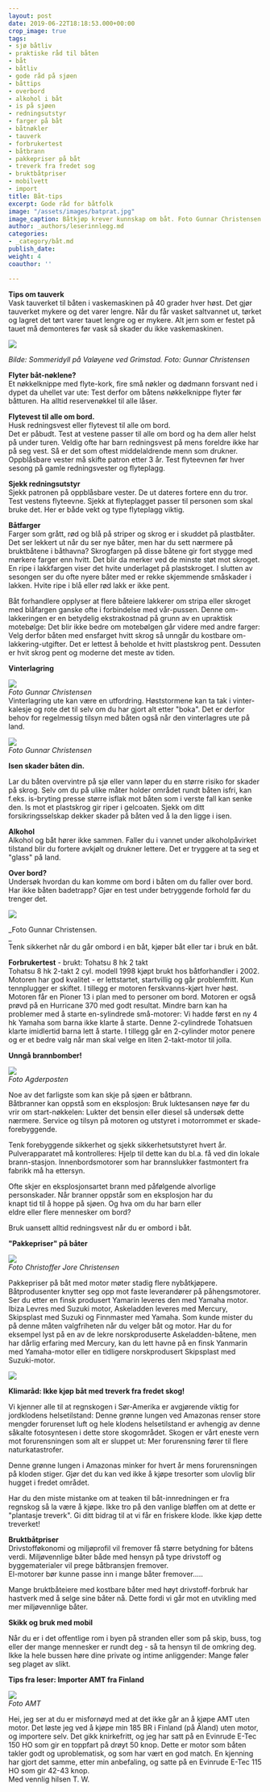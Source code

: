 ```yaml
---
layout: post
date: 2019-06-22T18:18:53.000+00:00
crop_image: true
tags:
- sjø båtliv
- praktiske råd til båten
- båt
- båtliv
- gode råd på sjøen
- båttips
- overbord
- alkohol i båt
- is på sjøen
- redningsutstyr
- farger på båt
- båtnøkler
- tauverk
- forbrukertest
- båtbrann
- pakkepriser på båt
- treverk fra fredet sog
- bruktbåtpriser
- mobilvett
- import
title: Båt-tips
excerpt: Gode råd for båtfolk
image: "/assets/images/batprat.jpg"
image_caption: Båtkjøp krever kunnskap om båt. Foto Gunnar Christensen
author: _authors/leserinnlegg.md
categories:
- _category/båt.md
publish_date: 
weight: 4
coauthor: ''

---
```

**Tips om tauverk**  
Vask tauverket til båten i vaskemaskinen på 40 grader hver høst. Det gjør tauverket mykere og det varer lengre. Når du får vasket saltvannet ut, tørket og lagret det tørt varer tauet lengre og er mykere. Alt jern som er festet på tauet må demonteres før vask så skader du ikke vaskemaskinen.

![](/assets/images/b08.4.jpg)

_Bilde: Sommeridyll på Valøyene ved Grimstad. Foto: Gunnar Christensen_

**Flyter båt-nøklene?**  
Et nøkkelknippe med flyte-kork, fire små nøkler og dødmann forsvant ned i dypet da uhellet var ute: Test derfor om båtens nøkkelknippe flyter før båtturen. Ha alltid reservenøkkel til alle låser.

**Flytevest til alle om bord.**  
Husk redningsvest eller flytevest til alle om bord.  
Det er påbudt. Test at vestene passer til alle om bord og ha dem aller helst på under turen. Veldig ofte har barn redningsvest på mens foreldre ikke har på seg vest. Så er det som oftest middelaldrende menn som drukner. Oppblåsbare vester må skifte patron etter 3 år. Test flyteevnen før hver sesong på gamle redningsvester og flyteplagg.

**Sjekk redningsutstyr**  
Sjekk patronen på oppblåsbare vester. De ut dateres fortere enn du tror. Test vestens flyteevne. Sjekk at flyteplagget passer til personen som skal bruke det. Her er både vekt og type flyteplagg viktig.

**Båtfarger**  
Farger som grått, rød og blå på striper og skrog er i skuddet på plastbåter. Det ser lekkert ut når du ser nye båter, men har du sett nærmere på bruktbåtene i båthavna? Skrogfargen på disse båtene gir fort stygge med mørkere farger enn hvitt. Det blir da merker ved de minste støt mot skroget. En ripe i lakkfargen viser det hvite underlaget på plastskroget. I slutten av sesongen ser du ofte nyere båter med er rekke skjemmende småskader i lakken. Hvite ripe i blå eller rød lakk er ikke pent.

Båt forhandlere opplyser at flere båteiere lakkerer om stripa eller skroget med blåfargen ganske ofte i forbindelse med vår-pussen. Denne om-lakkeringen er en betydelig ekstrakostnad på grunn av en upraktisk motebølge: Det blir ikke bedre om motebølgen går videre med andre farger: Velg derfor båten med ensfarget hvitt skrog så unngår du kostbare om- lakkering-utgifter. Det er lettest å beholde et hvitt plastskrog pent. Dessuten er hvit skrog pent og moderne det meste av tiden.

**Vinterlagring**

![](/assets/images/batlagring.jpg)  
_Foto Gunnar Christensen_  
Vinterlagring ute kan være en utfordring. Høststormene kan ta tak i vinter-kalesje og rote det til selv om du har gjort alt etter "boka". Det er derfor behov for regelmessig tilsyn med båten også når den vinterlagres ute på land.

![](/assets/images/mar.3.jpg)  
_Foto Gunnar Christensen_

**Isen skader båten din.**

Lar du båten overvintre på sjø eller vann løper du en større risiko for skader på skrog. Selv om du på ulike måter holder området rundt båten isfri, kan f.eks. is-bryting presse større isflak mot båten som i verste fall kan senke den. Is mot et plastskrog gir riper i gelcoaten. Sjekk om ditt forsikringsselskap dekker skader på båten ved å la den ligge i isen.

**Alkohol**  
Alkohol og båt hører ikke sammen. Faller du i vannet under alkoholpåvirket tilstand blir du fortere avkjølt og drukner lettere. Det er tryggere at ta seg et "glass" på land.

**Over bord?**  
Undersøk hvordan du kan komme om bord i båten om du faller over bord. Har ikke båten badetrapp? Gjør en test under betryggende forhold før du trenger det.

![](/assets/images/mai.01.jpg)

_Foto Gunnar Christensen.  
_  
Tenk sikkerhet når du går ombord i en båt, kjøper båt eller tar i bruk en båt.

**Forbrukertest** - brukt: Tohatsu 8 hk 2 takt  
Tohatsu 8 hk 2-takt 2 cyl. modell 1998 kjøpt brukt hos båtforhandler i 2002. Motoren har god kvalitet - er lettstartet, startvillig og går problemfritt. Kun tennplugger er skiftet. I tillegg er motoren ferskvanns-kjørt hver høst. Motoren får en Pioner 13 i plan med to personer om bord. Motoren er også prøvd på en Hurricane 370 med godt resultat. Mindre barn kan ha problemer med å starte en-sylindrede små-motorer: Vi hadde først en ny 4 hk Yamaha som barna ikke klarte å starte. Denne 2-cylindrede Tohatsuen klarte imidlertid barna lett å starte. I tillegg går en 2-cylinder motor penere og er et bedre valg når man skal velge en liten 2-takt-motor til jolla.

**Unngå brannbomber!**

![](/assets/images/brannb.jpg)  
_Foto Agderposten_

Noe av det farligste som kan skje på sjøen er båtbrann.  
Båtbranner kan oppstå som en eksplosjon: Bruk luktesansen nøye før du vrir om start-nøkkelen: Lukter det bensin eller diesel så undersøk dette nærmere. Service og tilsyn på motoren og utstyret i motorrommet er skade-forebyggende.

Tenk forebyggende sikkerhet og sjekk sikkerhetsutstyret hvert år. Pulverapparatet må kontrolleres: Hjelp til dette kan du bl.a. få ved din lokale brann-stasjon. Innenbordsmotorer som har brannslukker fastmontert fra fabrikk må ha ettersyn.

Ofte skjer en eksplosjonsartet brann med påfølgende alvorlige personskader. Når branner oppstår som en eksplosjon har du  
knapt tid til å hoppe på sjøen. Og hva om du har barn eller  
eldre eller flere mennesker om bord?

Bruk uansett alltid redningsvest når du er ombord i båt.

**"Pakkepriser" på båter**

![](/assets/images/arend.05.jpg)  
_Foto Christoffer Jore Christensen_

Pakkepriser på båt med motor møter stadig flere nybåtkjøpere. Båtprodusenter knytter seg opp mot faste leverandører på påhengsmotorer. Ser du etter en finsk produsert Yamarin leveres den med Yamaha motor. Ibiza Levres med Suzuki motor, Askeladden leveres med Mercury, Skipsplast med Suzuki og Finnmaster med Yamaha. Som kunde mister du på denne måten valgfriheten når du velger båt og motor. Har du for eksempel lyst på en av de lekre norskproduserte Askeladden-båtene, men har dårlig erfaring med Mercury, kan du lett havne på en finsk Yanmarin med Yamaha-motor eller en tidligere norskprodusert Skipsplast med Suzuki-motor.

![](/assets/images/batm9.jpg)

**Klimaråd: Ikke kjøp båt med treverk fra fredet skog!**

Vi kjenner alle til at regnskogen i Sør-Amerika er avgjørende viktig for jordklodens helsetilstand: Denne grønne lungen ved Amazonas renser store mengder forurenset luft og hele klodens helsetilstand er avhengig av denne såkalte fotosyntesen i dette store skogområdet. Skogen er vårt eneste vern mot forurensningen som alt er sluppet ut: Mer forurensning fører til flere naturkatastrofer.

Denne grønne lungen i Amazonas minker for hvert år mens forurensningen på kloden stiger. Gjør det du kan ved ikke å kjøpe tresorter som ulovlig blir hugget i fredet området.

Har du den miste mistanke om at teaken til båt-innredningen er fra regnskog så la være å kjøpe. Ikke tro på den vanlige bløffen om at dette er "plantasje treverk". Gi ditt bidrag til at vi får en friskere klode. Ikke kjøp dette treverket!

**Bruktbåtpriser**  
Drivstofføkonomi og miljøprofil vil fremover få større betydning for båtens verdi. Miljøvennlige båter både med hensyn på type drivstoff og byggematerialer vil prege båtbransjen fremover.  
El-motorer bør kunne passe inn i mange båter fremover.....

Mange bruktbåteiere med kostbare båter med høyt drivstoff-forbruk har hastverk med å selge sine båter nå. Dette fordi vi går mot en utvikling med mer miljøvennlige båter.

**Skikk og bruk med mobil**

Når du er i det offentlige rom i byen på stranden eller som på skip, buss, tog eller der mange mennesker er rundt deg - så ta hensyn til de omkring deg. Ikke la hele bussen høre dine private og intime anliggender: Mange føler seg plaget av slikt.

**Tips fra leser: Importer AMT fra Finland**

![](/assets/images/amt185br.2.jpg)  
_Foto AMT_

Hei, jeg ser at du er misfornøyd med at det ikke går an å kjøpe AMT uten motor. Det løste jeg ved å kjøpe min 185 BR i Finland (på Åland) uten motor, og importere selv. Det gikk knirkefritt, og jeg har satt på en Evinrude E-Tec 150 HO som gir en toppfart på drøyt 50 knop. Dette er motor som båten takler godt og uproblematisk, og som har vært en god match. En kjenning har gjort det samme, etter min anbefaling, og satte på en Evinrude E-Tec 115 HO som gir 42-43 knop.  
Med vennlig hilsen T. W.